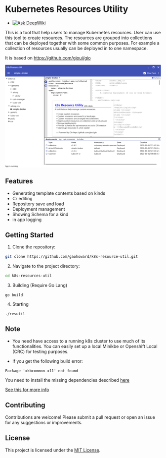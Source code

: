 # Kubernetes Resources Utility

- [![Ask DeepWiki](https://deepwiki.com/badge.svg)](https://deepwiki.com/gaohoward/k8s-resource-util)

This is a tool that help users to manage Kubernetes resources.
User can use this tool to create resources. The resources are grouped into collections that can be deployed together with some common purposes. For example a collection of resources usually can be deployed in to one namespace.

It is based on https://github.com/gioui/gio

![app](doc/app.png)

## Features

- Generating template contents based on kinds
- Cr editing
- Repository save and load
- Deployment management
- Showing Schema for a kind
- in app logging

## Getting Started

1. Clone the repository:
  ```bash
  git clone https://github.com/gaohoward/k8s-resource-util.git
  ```
2. Navigate to the project directory:
  ```bash
  cd k8s-resources-util
  ```
3. Building (Require Go Lang)
  ```
  go build
  ```
4. Starting
  ```
  ./resutil
  ```

## Note

* You need have access to a running k8s cluster to use much of its functionalities. You can easily set up a local Minikbe or Openshift Local (CRC) for testing purposes.

* If you get the following build error:
```
Package 'xkbcommon-x11' not found
```
You need to install the missing dependencies described [here](https://gioui.org/doc/install/linux)

[See this for more info](https://gioui.org/doc/install/linux)

## Contributing

Contributions are welcome! Please submit a pull request or open an issue for any suggestions or improvements.

## License

This project is licensed under the [MIT License](LICENSE).
